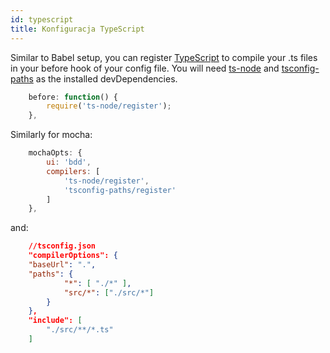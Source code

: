```yaml
---
id: typescript
title: Konfiguracja TypeScript
---
```


Similar to Babel setup, you can register [TypeScript](http://www.typescriptlang.org/) to compile your .ts files in your before hook of your config file. You will need [ts-node](https://github.com/TypeStrong/ts-node) and [tsconfig-paths](https://github.com/dividab/tsconfig-paths) as the installed devDependencies.

```js
    before: function() {
        require('ts-node/register');
    },
```

Similarly for mocha:

```js
    mochaOpts: {
        ui: 'bdd',
        compilers: [
            'ts-node/register',
            'tsconfig-paths/register'
        ]
    },
```

and:

```json
    //tsconfig.json
    "compilerOptions": {
    "baseUrl": ".",
    "paths": {
            "*": [ "./*" ],
            "src/*": ["./src/*"]
        }
    },
    "include": [
        "./src/**/*.ts"
    ]
```